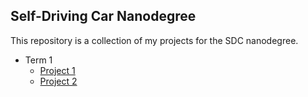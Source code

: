 ## Self-Driving Car Nanodegree
This repository is a collection of my projects for the SDC nanodegree.

* Term 1
  * [Project 1](https://github.com/CYHSM/carnd/tree/master/CarND-LaneLines-P1)
  * [Project 2](https://github.com/CYHSM/carnd/tree/master/CarND-Traffic-Sign-Classifier-Project)

